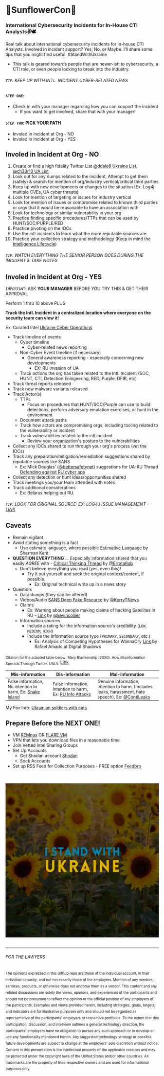 # 🌻SunflowerCon🌻
### International Cybersecurity Incidents for In-House CTI Analysts✌️🕊️ 
Real talk about international cybersecurity incidents for in-house CTI Analysts. Involved in incident support? Yes, No, or Maybe. I’ll share some tips that you might find useful. 
#StandWithUkraine 

- This talk is geared towards people that are newer-ish to cybersecurity, a CTI role, or even people looking to break into the industry. 

###### `TIP`: KEEP UP WITH INTL. INCIDENT CYBER-RELATED NEWS

#### `STEP ONE`:
- Check in with your manager regarding how you can support the incident
  - If you want to get involved, share that with your manager!

#### `STEP TWO`: PICK YOUR PATH
- Involed in Incident at Org - NO
- Involed in Incident at Org - YES

## Involed in Incident at Org - NO
1. Create or find a high fidelity Twitter List [@ddale8 Ukraine List](https://twitter.com/i/lists/1494327296383021062), [@ch33r10 UA List](https://twitter.com/i/lists/1482117927356801024)
2. Look out for any dumps related to the incident, Attempt to get them (safely) & search for mention of org/industry vertical/critical third parties
3. Keep up with new developments or changes to the situation (Ex: Log4j multiple CVEs, UA cyber threats)
4. Look for mention of targeting or issues for industry vertical
5. Look for mention of issues or compromise related to known third parties or orgs that it would be reasonable to have an association with
6. Look for technology or similar vulnerability in your org
7. Practice finding specific procedures/TTPs that can be used by HUNT/SOC/PURPLE/RED
8. Practice pivoting on the IOCs
9. Use the intl incidents to learn what the more reputable sources are
10. Practice your collection strategy and methodology (Keep in mind the [Intelligence Lifecycle](https://irp.fas.org/cia/product/facttell/intcycle.htm))


###### `TIP`: WATCH EVERYTHING THE SENIOR PERSON DOES DURING THE INCIDENT & TAKE NOTES

## Involed in Incident at Org - YES
`IMPORTANT`: ASK **YOUR MANAGER** BEFORE YOU TRY THIS & GET THEIR APPROVAL

Perform 1 thru 10 above PLUS:

**Track the Intl. Incident in a centralized location where everyone on the security team can view it!**   

Ex: Curated Intel [Ukraine Cyber Operations](https://github.com/curated-intel/Ukraine-Cyber-Operations/blob/main/README.md)
- Track timeline of events
  - Cyber timeline
    - Cyber-related news reporting
  - Non-Cyber Event timeline (if necessary) 
    - General awareness reporting - especially concerning new developments
      - EX: RU invasion of UA
  - Track actions the org has taken related to the Intl. Incident (SOC, HUNT, CTI, Detection Eningeering, RED, Purple, DFIR, etc)
- Track threat reports released
- Track new malware variants released 
- Track Actor(s)
  - TTPs
    - Focus on procedures that HUNT/SOC/Purple can use to build detections, perform adversary emulation exercises, or hunt in the environment
  - Document attack paths
  - Track how actors are compromising orgs, including tooling related to the vulnerability or incident
  - Track vulnerabilities related to the intl incident
    - Review your organization's posture to the vulnerabilities
- Collect any IOCs shared to run through your org's process (vet the IOCs)
- Track any preparation/mitigation/remediation suggestions shared by reputable sources like SANS 
  - Ex: Mick Douglas' ([@bettersafetynet](https://twitter.com/bettersafetynet)) suggestions for UA-RU Thread [Defending against RU cyber ops](https://twitter.com/bettersafetynet/status/1496496087741480960) 
- Collect any detection or hunt ideas/opportunities shared
- Track meetings you/your team attended with notes
- Track additional considerations
  - Ex: Belarus helping out RU. 



###### `TIP`: LOOK FOR ORIGINAL SOURCE: EX: LOG4J ISSUE MANAGEMENT - [LINK](https://issues.apache.org/jira/projects/LOG4J2/issues/LOG4J2-3419?filter=allopenissues)

## Caveats
- Remain vigilant
- Avoid stating something is a fact 
  - Use estimate language, where possible [Estimative Language](https://www.cia.gov/static/0aae8f84700a256abf63f7aad73b0a7d/Words-of-Estimative-Probability.pdf) by Sherman Kent 
- **QUESTION EVERYTHING** ... Especially information shared that you easily *AGREE* with - [Critical Thinking Thread](https://twitter.com/ErrataRob/status/1499156783058857993?s=20&t=cdRszWPtXqi48OQ7JHYy3Q) by [@ErrataRob](https://twitter.com/ErrataRob)
  - Don't believe everything you read (yes, even this)! 
    - Try it out yourself and seek the original context/content, if possible. 
      - Ex: Original technical write up in a news story
- Question: 
  - Data dumps (they can be altered) 
  - Videos/Audio [SANS Deep Fake Resource](https://www.sans.org/newsletters/ouch/learn-a-new-survival-skill-spotting-deepfakes/) by [@KerryTNews]( https://twitter.com/KerryTNews) 
  - Claims  
    - Ex: Warning about people making claims of hacking Satellites in RU - [Link](https://twitter.com/kevincollier/status/1499028981647093762?s=20&t=TzfkuL6RTno5rCNUuJKaDw) by [@kevincollier](https://twitter.com/kevincollier)
  - Information sources
    - Include a rating for the information source's credibility (`LOW`, `MEDIUM`, `HIGH`) 
    - Include the information source type (`PRIMARY`, `SECONDARY`, etc.) 
      - Ex: Analysis of Competing Hypotheses for WannaCry [Link](https://www.digitalshadows.com/blog-and-research/wannacry-an-analysis-of-competing-hypotheses/) by Rafael Amado at Digital Shadows   

<sub>Citation for the adapted table below: Mary Blankenship (2020). How Misinformation Spreads Through Twitter. UNLV.</sub> [Link](https://digitalscholarship.unlv.edu/cgi/viewcontent.cgi?article=1006&context=brookings_capstone_studentpapers)

| Mis-information | Dis-information | Mal-information |
| --- | --- | --- | 
| False information, No intention to harm, Ex: [Snake Island](https://twitter.com/YaBoiBru/status/1497598394893746182) | False information, Intention to harm, Ex: [RU Info Attacks](https://twitter.com/Ukraine/status/1497599276901441547?s=20&t=cdRszWPtXqi48OQ7JHYy3Q) | Genuine information, Intention to harm, (Includes leaks, harassment, hate speech), Ex: [@ContiLeaks](https://twitter.com/ContiLeaks) |


My Fav Info: [Ukrainian soldiers with cats](https://twitter.com/David_Leavitt/status/1497778728776060928?s=20&t=VVRPF43wAo1tqCLMVTl1mw)



## Prepare Before the NEXT ONE! 
- VM [REMnux](https://www.sans.org/tools/remnux/) OR [FLARE VM](https://github.com/mandiant/flare-vm)
- VPN that lets you download files in a reasonable time
- Join Vetted Intel Sharing Groups
- Set Up Accounts
  - Get Shodan account [Shodan](https://www.shodan.io/)
  - Sock Accounts
- Set up RSS Feed for Collection Purposes - FREE option [Feedbro](https://nodetics.com/feedbro/)

<br></br>
![ig post](https://github.com/ch33r10/SunflowerCon/blob/main/heartukraine/standwithua.png)
<br></br>
<hr></hr>

###### FOR THE LAWYERS

<sub>The opinions expressed in this Github repo are those of the individual account, in their individual capacity, and not necessarily those of the employers. Mention of any vendors, services, products, or otherwise does not endorse them as a vendor. This content and any related discussions are solely the views, opinions, and experiences of the participants and should not be presumed to reflect the opinion or the official position of any employers of the participants. Examples and views provided herein, including strategies, goals, targets, and indicators are for illustrative purposes only and should not be regarded as representative of the participants' employers or respective portfolios. To the extent that this participation, discussion, and interview outlines a general technology direction, the participants' employers have no obligation to pursue any such approach or to develop or use any functionality mentioned herein. Any suggested technology strategy or possible future developments are subject to change at the employers' sole discretion without notice. Content in this presentation is the intellectual property of the applicable creators and may be protected under the copyright laws of the United States and/or other countries. All trademarks are the property of their respective owners and are used for informational purposes only.</sub>
